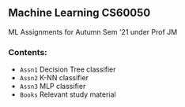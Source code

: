 ## Machine Learning CS60050

ML Assignments for Autumn Sem '21 under Prof JM

### Contents:
- `Assn1` Decision Tree classifier
- `Assn2` K-NN classifier
- `Assn3` MLP classifier
- `Books` Relevant study material
